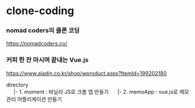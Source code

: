 # clone-coding

### nomad coders의 클론 코딩
https://nomadcoders.co/

### 커피 한 잔 마시며 끝내는 Vue.js
https://www.aladin.co.kr/shop/wproduct.aspx?ItemId=199202180

directory  
&nbsp;&nbsp;&nbsp;&nbsp;&nbsp;|- 1. moment : 바닐라 JS로 크롬 앱 만들기
&nbsp;&nbsp;&nbsp;&nbsp;&nbsp;|- 2. memoApp : vue.js로 메모 관리 어플리케이션 만들기
